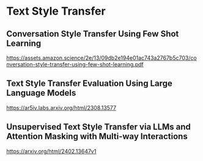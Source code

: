 
# Text Style Transfer

## Conversation Style Transfer Using Few Shot Learning
https://assets.amazon.science/2e/13/09db2e194e01ac743a2767b5c703/conversation-style-transfer-using-few-shot-learning.pdf
## Text Style Transfer Evaluation Using Large Language Models
https://ar5iv.labs.arxiv.org/html/2308.13577
## Unsupervised Text Style Transfer via LLMs and Attention Masking with Multi-way Interactions
https://arxiv.org/html/2402.13647v1
